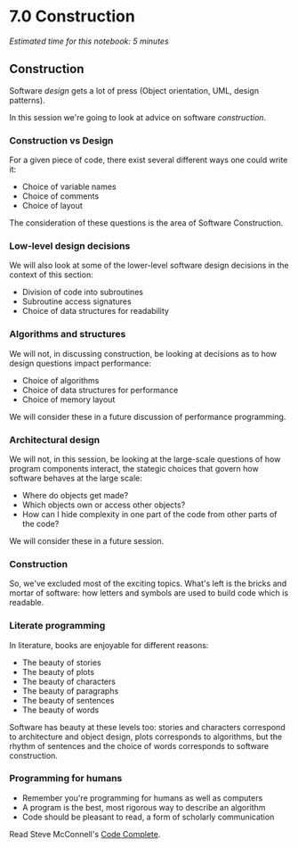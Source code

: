 # 7.0 Construction

*Estimated time for this notebook: 5 minutes*

## Construction


Software *design* gets a lot of press (Object orientation, UML, design patterns).

In this session we're going to look at advice on software *construction*.


### Construction vs Design


For a given piece of code, there exist several different ways one could write it:

* Choice of variable names
* Choice of comments
* Choice of layout

The consideration of these questions is the area of Software Construction.


### Low-level design decisions


We will also look at some of the lower-level software design decisions in the context of this section:

* Division of code into subroutines
* Subroutine access signatures
* Choice of data structures for readability


### Algorithms and structures


We will not, in discussing construction, be looking at decisions as to how design questions impact performance:

* Choice of algorithms
* Choice of data structures for performance
* Choice of memory layout

We will consider these in a future discussion of performance programming.


### Architectural design


We will not, in this session, be looking at the large-scale questions of how program components interact,
the stategic choices that govern how software behaves at the large scale:

* Where do objects get made?
* Which objects own or access other objects?
* How can I hide complexity in one part of the code from other parts of the code?

We will consider these in a future session.


### Construction


So, we've excluded most of the exciting topics. What's left is the bricks and mortar of software:
how letters and symbols are used to build code which is readable.


### Literate programming


In literature, books are enjoyable for different reasons:

* The beauty of stories
* The beauty of plots
* The beauty of characters
* The beauty of paragraphs
* The beauty of sentences
* The beauty of words

Software has beauty at these levels too: stories and characters correspond to architecture and object design,
plots corresponds to algorithms, but the rhythm of sentences and the choice of words corresponds
to software construction.


### Programming for humans


* Remember you're programming for humans as well as computers
* A program is the best, most rigorous way to describe an algorithm
* Code should be pleasant to read, a form of scholarly communication

Read Steve McConnell's [Code Complete](https://en.wikipedia.org/wiki/Code_Complete).





